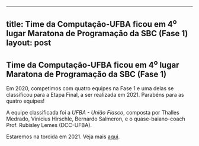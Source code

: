
---
title: Time da Computação-UFBA ficou em 4<sup>o</sup> lugar Maratona de Programação da SBC (Fase 1)
layout: post
---

## Time da Computação-UFBA ficou em 4<sup>o</sup> lugar Maratona de Programação da SBC (Fase 1)

Em 2020, competimos com quatro equipes na Fase 1 e uma delas se classificou para a Etapa Final, a ser realizada em 2021. 
Parabéns para as quatro equipes!

A equipe classificada foi a _UFBA - União Fiasco_, composta por Thalles Medrado, Vinicius Hirschle, Bernardo Salmeron, e o quase-baiano-coach Prof. Rubisley Lemes (DCC-UFBA). 

Estaremos na torcida em 2021.
Veja mais <a href="http://maratona.sbc.org.br/primfase20.html" target="_blank">aqui</a>.


